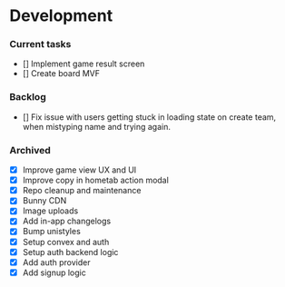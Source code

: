 # Development

### Current tasks

- [] Implement game result screen
- [] Create board MVF

### Backlog

- [] Fix issue with users getting stuck in loading state on create team, when mistyping name and trying again.

### Archived

- [x] Improve game view UX and UI
- [x] Improve copy in hometab action modal
- [x] Repo cleanup and maintenance
- [x] Bunny CDN
- [x] Image uploads
- [x] Add in-app changelogs
- [x] Bump unistyles
- [x] Setup convex and auth
- [x] Setup auth backend logic
- [x] Add auth provider
- [x] Add signup logic
